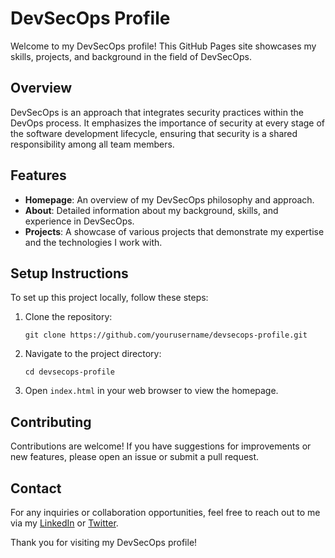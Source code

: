 # DevSecOps Profile

Welcome to my DevSecOps profile! This GitHub Pages site showcases my skills, projects, and background in the field of DevSecOps.

## Overview

DevSecOps is an approach that integrates security practices within the DevOps process. It emphasizes the importance of security at every stage of the software development lifecycle, ensuring that security is a shared responsibility among all team members.

## Features

- **Homepage**: An overview of my DevSecOps philosophy and approach.
- **About**: Detailed information about my background, skills, and experience in DevSecOps.
- **Projects**: A showcase of various projects that demonstrate my expertise and the technologies I work with.

## Setup Instructions

To set up this project locally, follow these steps:

1. Clone the repository:
   ```
   git clone https://github.com/yourusername/devsecops-profile.git
   ```

2. Navigate to the project directory:
   ```
   cd devsecops-profile
   ```

3. Open `index.html` in your web browser to view the homepage.

## Contributing

Contributions are welcome! If you have suggestions for improvements or new features, please open an issue or submit a pull request.

## Contact

For any inquiries or collaboration opportunities, feel free to reach out to me via my [LinkedIn](https://www.linkedin.com/in/yourprofile) or [Twitter](https://twitter.com/yourprofile). 

Thank you for visiting my DevSecOps profile!